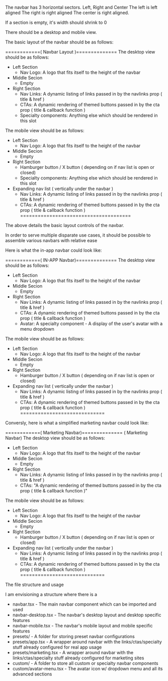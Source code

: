 The navbar has 3 horizontal sectors. Left, Right and Center
The left is left aligned
The right is right aligned
The center is right aligned.

If a section is empty, it's width should shrink to 0 


There should be a desktop and mobile view.

The basic layout of the navbar should be as follows:

============( Navbar Layout )==============
The desktop view should be as follows:
- Left Section
    - Nav Logo: A logo that fits itself to the height of the navbar
- Middle Secion
    - Empty
- Right Section
    - Nav Links: A dynamic listing of links passed in by the navlinks prop ( title & href )
    - CTAs: A dynamic rendering of themed buttons passed in by the cta prop ( title & callback function )
    - Specialty components: Anything else which should be rendered in this slot


The mobile view should be as follows:
- Left Section
    - Nav Logo: A logo that fits itself to the height of the navbar
- Middle Secion
    - Empty
- Right Section
    - Hamburger button / X button ( depending on if nav list is open or closed)
    - Specialty components: Anything else which should be rendered in this slot
- Expanding nav list ( vertically under the navbar )
    - Nav Links: A dynamic listing of links passed in by the navlinks prop ( title & href )
    - CTAs: A dynamic rendering of themed buttons passed in by the cta prop ( title & callback function )
======================================


The above details the basic layout controls of the navbar.

In order to serve multiple disparate use cases, it should be possible to assemble various navbars with relative ease


Here is what the in-app navbar could look like:

============( IN-APP Navbar)==============
The desktop view should be as follows:
- Left Section
    - Nav Logo: A logo that fits itself to the height of the navbar
- Middle Secion
    - Empty
- Right Section
    - Nav Links: A dynamic listing of links passed in by the navlinks prop ( title & href )
    - CTAs: A dynamic rendering of themed buttons passed in by the cta prop ( title & callback function )
    - Avatar: A specialty component - A display of the user's avatar with a menu dropdown


The mobile view should be as follows:
- Left Section
    - Nav Logo: A logo that fits itself to the height of the navbar
- Middle Secion
    - Empty
- Right Section
    - Hamburger button / X button ( depending on if nav list is open or closed)
- Expanding nav list ( vertically under the navbar )
    - Nav Links: A dynamic listing of links passed in by the navlinks prop ( title & href )
    - CTAs: A dynamic rendering of themed buttons passed in by the cta prop ( title & callback function )
=============================

Conversly, here is what a simplified marketing navbar could look like:


============( Marketing Navbar)==============
( Marketing Navbar)
The desktop view should be as follows:
- Left Section
    - Nav Logo: A logo that fits itself to the height of the navbar
- Middle Secion
    - Empty
- Right Section
    - Nav Links: A dynamic listing of links passed in by the navlinks prop ( title & href )
    - CTAs: "A dynamic rendering of themed buttons passed in by the cta prop ( title & callback function )"


The mobile view should be as follows:
- Left Section
    - Nav Logo: A logo that fits itself to the height of the navbar
- Middle Secion
    - Empty
- Right Section
    - Hamburger button / X button ( depending on if nav list is open or closed)
- Expanding nav list ( vertically under the navbar )
    - Nav Links: A dynamic listing of links passed in by the navlinks prop ( title & href )
    - CTAs: A dynamic rendering of themed buttons passed in by the cta prop ( title & callback function )
=============================






The file structure and usage

I am envisioning a structure where there is a
- navbar.tsx - The main navbar component which can be imported and used
- navbar-desktop.tsx - The navbar's desktop layout and desktop specific features
- navbar-mobile.tsx - The navbar's mobile layout and mobile specific features
- presets/ - A folder for storing preset navbar configurations
- presets/app.tsx - A wrapper around navbar with the links/ctas/specialty stuff already configured for real app usage
- presets/marketing.tsx - A wrapper around navbar with the links/ctas/specialty stuff already configured for marketing sites
- custom/ - A folder to store all custom or specialty navbar components
- custom/avatar-menu.tsx - The avatar icon w/ dropdown menu and all its advanced sections
